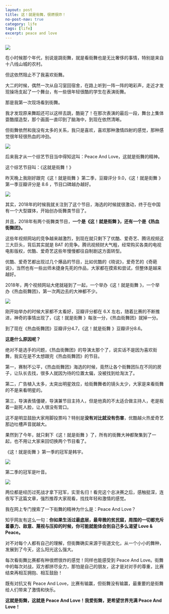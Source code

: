 ```yaml
---
layout: post
title: 这！就是街舞，很燃很炸！
no-post-nav: true
category: life
tags: [life]
excerpt: peace and love
---
```


![](http://favorites.ren/assets/images/2019/it/love01.png)

在小时候那个年代，别说是跳街舞，就是看街舞也是无比奢侈的事情，特别是来自十八线山城的农村。

但这依然阻止不了我喜欢街舞。

大二的时候，偶然一次从自习室回宿舍，在路上听到一阵一阵的喝彩声，走近才发现操场支起了一个舞台，有一些很年轻很酷的学生在表演街舞。

那是我第一次现场看到街舞。

我才发现原来舞蹈还可以这样去跳，酷毙了！在那次表演的最后一段，舞台上集体耍酷摆造型，那个画面一直印到了脑海中，到现在依然清晰。

但街舞依然和我没有太多的关系，我只是喜欢，喜欢那种激情四射的感觉，那种感觉很年轻很热血的冲劲。

![](http://favorites.ren/assets/images/2019/it/love02.png)

后来我才从一个综艺节目当中得知这叫：Peace And Love，这就是街舞的精神。

这个综艺节目叫：《这就是街舞！》

昨天晚上我刚好跟完《这！就是街舞 》第二季，豆瓣评分 9.0，《这！就是街舞 》第一季豆瓣评分是 8.6 ，节目口碑越办越好。

![](http://favorites.ren/assets/images/2019/it/love03.png)

其实，2018年的时候我就关注到了这个节目，海选的时候就很激动，终于在中国有一个大型媒体，开始创办街舞类节目了。

并且，2018年有两个街舞类节目，**一个是《这！就是街舞 》，还有一个是《热血街舞团》。**

这些年视频网站的竞争越来越激烈，到现在就只剩下了优酷、爱奇艺、腾讯视频这三大巨头，背后其实就是 BAT 的竞争。腾讯视频财大气粗，经常购买各类的电视电影版权，优酷、爱奇艺这些年慢慢都往自制剧这方面转型。

优酷、爱奇艺都出现过几个爆品的节目，比如优酷的《晓说》，爱奇艺的《奇葩说》，当然也有一些出师未捷身先死的作品，大家都在摸索和尝试，但整体是越来越好。

2018年，两个视频网站大佬就碰到了一起，一个举办《这！就是街舞 》，一个举办《热血街舞团》，第一次两边去的大神都不少。

![](http://favorites.ren/assets/images/2019/it/love04.png)

刚开始举办的时候大家都不太看好，豆瓣评分都在 6.X 左右，随着比赛的不断推进，神奇的事情出现了，《这！就是街舞 》每涨一分，《热血街舞团》就掉一分。

到了现在《热血街舞团》豆瓣评分4.7，《这！就是街舞 》豆瓣评分8.6。

**这是什么原因呢？**

绝对不是选手的问题，《热血街舞团》的导演太那个了，说实话不是因为喜欢街舞，我实在是不太想跟完《热血街舞团》的节目。

第一，赛制不公平，《热血街舞团》海选的时候，竟然让各个街舞团队在不同的房子，让队长去找，很多人就因为待的位置太偏，没被找到给淘汰了。

第二，广告植入太多，太突出明星效应，给街舞舞者的镜头太少，大家是来看街舞的不是来看明星的。

第三，导演表情僵硬，导演兼节目主持人，但是他真的不太适合做主持人，老是板着一副死人脸，让人很没有胃口。

这不是明显鼓励大家用脚投票吗？特别是**没有对比就没有伤害**，优酷越火热爱奇艺那边吐槽声音就越大。

果然到了今年，就只剩下《这！就是街舞 》了，所有的街舞大神都聚集到了一起，也不用让大家来回切换两个节目看了。

《这！就是街舞 》第一季的冠军是韩宇。

![](http://favorites.ren/assets/images/2019/it/love05.png)

第二季的冠军是叶音。

![](http://favorites.ren/assets/images/2019/it/love06.png)

两位都是经历过死战才拿下冠军，实至名归！看完这个总决赛之后，感触挺深，连夜写下这篇文章，强烈推荐大家观看，找找年轻和激情的感觉。

我在网上专门搜索了一下街舞的精神为什么是：Peace And Love？

知乎网友有这么一句：**你如果生活过最底层，最卑微的贫民窟，周围的一切都充斥着暴力、敌意、蔑视与压抑的时候，你可能就能体会到自己多么渴望 Love & Peace。**

对不对每个人都有自己的理解，但街舞确实来源于街道文化，从一个小小的舞种，发展到了今天，这么阳光这么强大。

每次看街舞比赛都有种很燃很炸的感觉！同样也能感受到 Peace And Love。街舞中的每次对战，双方都拼尽全力，那怕是自己的朋友，这才是对对手的尊重，比赛结束再相互拥抱、相互鼓励！

既有对抗又有 Peace And Love，比赛有输赢，但街舞没有输赢，最重要的是街舞给人们带来了激情和快乐。

**这就是街舞，这就是 Peace And Love！我爱街舞，更希望世界充满 Peace And Love！**


